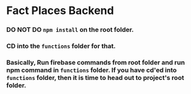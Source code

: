 
# Fact Places Backend

### DO NOT DO `npm install` on the root folder. 
### CD into the `functions` folder for that.

### Basically, Run firebase commands from root folder and run npm command in `functions` folder. If you have cd'ed into `functions` folder, then it is time to head out to project's root folder.
